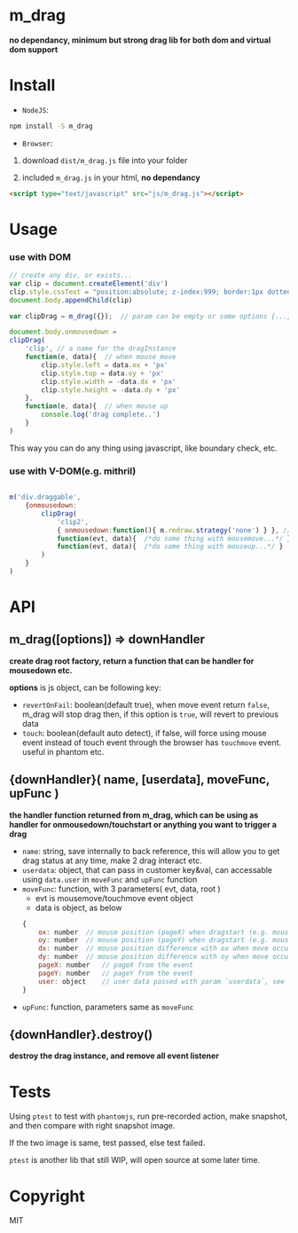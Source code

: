 # m_drag

**no dependancy, minimum but strong drag lib for both dom and virtual dom support**

# Install

- `NodeJS`:

````bash
npm install -S m_drag
````

- `Browser`:

1. download `dist/m_drag.js` file into your folder

2. included `m_drag.js` in your html, **no dependancy**

````html
<script type="text/javascript" src="js/m_drag.js"></script>
````

# Usage

### use with DOM

````javascript
// create any div, or exists...
var clip = document.createElement('div')
clip.style.cssText = "position:absolute; z-index:999; border:1px dotted red"
document.body.appendChild(clip)

var clipDrag = m_drag({});	// param can be empty or some options {...}

document.body.onmousedown = 
clipDrag(
	'clip',	// a name for the dragInstance
	function(e, data){ 	// when mouse move
		clip.style.left = data.ox + 'px'
		clip.style.top = data.oy + 'px'
		clip.style.width = -data.dx + 'px'
		clip.style.height = -data.dy + 'px'
	},
	function(e, data){	// when mouse up
		console.log('drag complete..')
	}	
)

````

This way you can do any thing using javascript, like boundary check, etc.

### use with V-DOM(e.g. mithril)

````javascript

m('div.draggable', 
	{onmousedown: 
		clipDrag(
			'clip2', 
			{ onmousedown:function(){ m.redraw.strategy('none') } }, // hook down event, prevent mithril auto-redraw system
			function(evt, data){  /*do some thing with mousemove...*/ },		// when move
			function(evt, data){  /*do some thing with mouseup...*/ }		// when up
		)
	}
)

````

# API

## m_drag([options]) => downHandler

**create drag root factory, return a function that can be handler for mousedown etc.**

**options** is js object, can be following key:

- `revertOnFail`: boolean(default true), when move event return `false`, m_drag will stop drag then, if this option is `true`, will revert to previous data
- `touch`:  boolean(default auto detect), if false, will force using mouse event instead of touch event through the browser has `touchmove` event. useful in phantom etc.

## {downHandler}( name, [userdata], moveFunc, upFunc )

**the handler function returned from m_drag, which can be using as handler for onmousedown/touchstart or anything you want to trigger a drag**

- `name`:  string, save internally to back reference, this will allow you to get drag status at any time, make 2 drag interact etc.
- `userdata`:  object, that can pass in customer key&val, can accessable using `data.user` in `moveFunc` and `upFunc` function
- `moveFunc`:  function, with 3 parameters( evt, data, root )
	- evt is mousemove/touchmove event object
	- data is object, as below
	````javascript
	{
		ox: number	// mouse position (pageX) when dragstart (e.g. mousedown)
		oy: number	// mouse position (pageY) when dragstart (e.g. mousedown)
		dx: number	// mouse position difference with ox when move occur (e.g. mousemove)
		dy: number	// mouse position difference with oy when move occur (e.g. mousemove)
		pageX: number	// pageX from the event
		pageY: number	// pageY from the event
		user: object	// user data passed with param `userdata`, see above; if omit, this will be {}
	}
	````
- `upFunc`: function, parameters same as `moveFunc`


## {downHandler}.destroy()

**destroy the drag instance, and remove all event listener**


# Tests

Using `ptest` to test with `phantomjs`, run pre-recorded action, make snapshot, and then compare with right snapshot image.

If the two image is same, test passed, else test failed.

`ptest` is another lib that still WIP, will open source at some later time.

# Copyright

MIT


